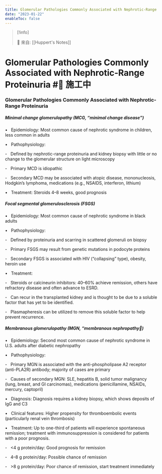 ```yaml
---
title: Glomerular Pathologies Commonly Associated with Nephrotic-Range Proteinuria
date: "2023-01-22"
enableToc: false
---
```


> [!info]
>
> 🌱 來自: [[Huppert's Notes]]

# Glomerular Pathologies Commonly Associated with Nephrotic-Range Proteinuria #🚧 施工中

### Glomerular Pathologies Commonly Associated with Nephrotic-Range Proteinuria

##### **Minimal change glomerulopathy (MCG, “minimal change disease”**)

•   Epidemiology: Most common cause of nephrotic syndrome in children, less common in adults

•   Pathophysiology:

-   Defined by nephrotic-range proteinuria and kidney biopsy with little or no change to the glomerular structure on light microscopy

-   Primary MCD is idiopathic

-   Secondary MCD may be associated with atopic disease, mononucleosis, Hodgkin’s lymphoma, medications (e.g., NSAIDS, interferon, lithium)

•   Treatment: Steroids 4–8 weeks, good prognosis

##### Focal segmental glomerulosclerosis (FSGS)

•   Epidemiology: Most common cause of nephrotic syndrome in black adults

•   Pathophysiology:

-   Defined by proteinuria and scarring in scattered glomeruli on biopsy

-   Primary FSGS may result from genetic mutations in podocyte proteins

-   Secondary FSGS is associated with HIV (“collapsing” type), obesity, heroin use

•   Treatment:

-   Steroids or calcineurin inhibitors: 40–60% achieve remission, others have refractory disease and often advance to ESRD.

-   Can recur in the transplanted kidney and is thought to be due to a soluble factor that has yet to be identified.

-   Plasmapheresis can be utilized to remove this soluble factor to help prevent recurrence.

##### Membranous glomerulopathy (MGN, “membranous nephropathy𔄦)

•   Epidemiology: Second most common cause of nephrotic syndrome in U.S. adults after diabetic nephropathy

•   Pathophysiology:

-   Primary MGN is associated with the anti-phospholipase A2 receptor (anti-PLA2R) antibody; majority of cases are primary

-   Causes of secondary MGN: SLE, hepatitis B, solid tumor malignancy (lung, breast, and GI carcinomas), medications (penicillamine, NSAIDs, mercury, captopril)

•   Diagnosis: Diagnosis requires a kidney biopsy, which shows deposits of IgG and C3

•   Clinical features: Higher propensity for thromboembolic events (particularly renal vein thrombosis)

•   Treatment: Up to one-third of patients will experience spontaneous remission; treatment with immunosuppression is considered for patients with a poor prognosis.

-   <4 g protein/day: Good prognosis for remission

-   4–8 g protein/day: Possible chance of remission

-   >8 g protein/day: Poor chance of remission, start treatment immediately

